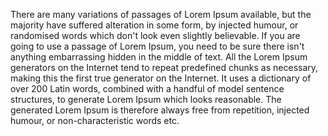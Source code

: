There are many variations of passages of Lorem Ipsum available, but the majority have suffered alteration in some form, by injected humour, or randomised words which
don't look even slightly believable. If you are going to use a passage of Lorem Ipsum, you need to be sure there isn't anything embarrassing hidden in the middle of text.
 All the Lorem Ipsum generators on the Internet tend to repeat predefined chunks as necessary, making this the first true generator on the Internet. It uses a dictionary of 
 over 200 Latin words, combined with a handful of model sentence structures, to generate Lorem Ipsum which looks reasonable. The generated Lorem Ipsum is therefore always 
 free from repetition, injected humour, or non-characteristic words etc.